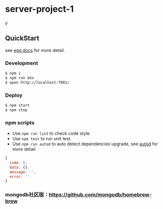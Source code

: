 # server-project-1

y

## QuickStart

<!-- add docs here for user -->

see [egg docs][egg] for more detail.

### Development

```bash
$ npm i
$ npm run dev
$ open http://localhost:7001/
```

### Deploy

```bash
$ npm start
$ npm stop
```

### npm scripts

- Use `npm run lint` to check code style.
- Use `npm test` to run unit test.
- Use `npm run autod` to auto detect dependencies upgrade, see [autod](https://www.npmjs.com/package/autod) for more detail.


```javascript
{
  code: 0,
  data: {},
  message: '',
  error: ''
}

```
### mongodb社区版：https://github.com/mongodb/homebrew-brew

[egg]: https://eggjs.org  